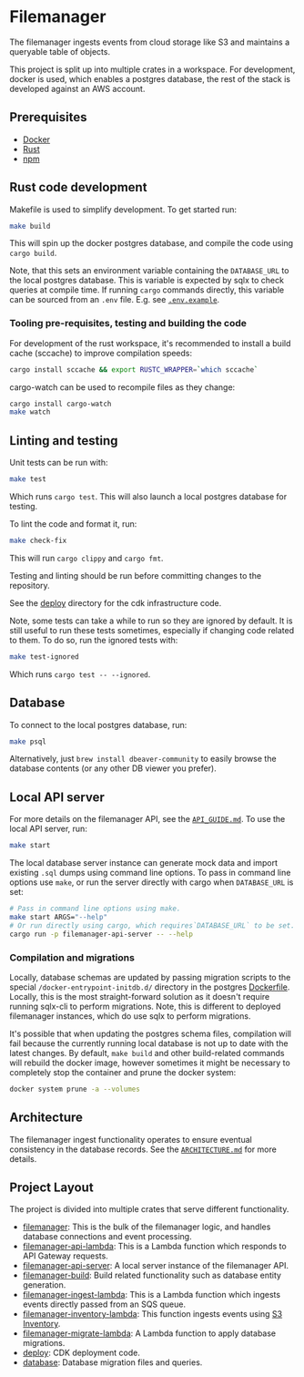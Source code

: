 # Filemanager

The filemanager ingests events from cloud storage like S3 and maintains a queryable table of objects.

This project is split up into multiple crates in a workspace. For development, docker is used, which enables a postgres database, the rest of the stack is developed against an AWS account.

## Prerequisites

- [Docker](https://docs.docker.com/get-docker/)
- [Rust](https://www.rust-lang.org/tools/install)
- [npm](https://www.npmjs.com/get-npm)

## Rust code development

Makefile is used to simplify development. To get started run:

```sh
make build
```

This will spin up the docker postgres database, and compile the code using `cargo build`.

Note, that this sets an environment variable containing the `DATABASE_URL` to the local postgres database. This is variable
is expected by sqlx to check queries at compile time. If running `cargo` commands directly, this variable can be sourced
from an `.env` file. E.g. see [`.env.example`][env-example].

### Tooling pre-requisites, testing and building the code

For development of the rust workspace, it's recommended to install a build cache (sccache) to improve compilation speeds:

```sh
cargo install sccache && export RUSTC_WRAPPER=`which sccache`
```

cargo-watch can be used to recompile files as they change:

```sh
cargo install cargo-watch
make watch
```

## Linting and testing

Unit tests can be run with:

```sh
make test
```

Which runs `cargo test`. This will also launch a local postgres database for testing.

To lint the code and format it, run:

```sh
make check-fix
```

This will run `cargo clippy` and `cargo fmt`.

Testing and linting should be run before committing changes to the repository.

See the [deploy][deploy] directory for the cdk infrastructure code.

Note, some tests can take a while to run so they are ignored by default. It is still useful to run these tests sometimes,
especially if changing code related to them. To do so, run the ignored tests with:

```sh
make test-ignored
```

Which runs `cargo test -- --ignored`.

## Database

To connect to the local postgres database, run:

```sh
make psql
```

Alternatively, just `brew install dbeaver-community` to easily browse the database contents (or any other DB viewer you prefer).

## Local API server

For more details on the filemanager API, see the [`API_GUIDE.md`][api-guide]. To use the local API server, run:

```sh
make start
```

The local database server instance can generate mock data and import existing `.sql` dumps using command line options.
To pass in command line options use `make`, or run the server directly with cargo when `DATABASE_URL` is set:

```sh
# Pass in command line options using make.
make start ARGS="--help"
# Or run directly using cargo, which requires`DATABASE_URL` to be set.
cargo run -p filemanager-api-server -- --help
```

### Compilation and migrations

Locally, database schemas are updated by passing migration scripts to the special `/docker-entrypoint-initdb.d/` directory
in the postgres [Dockerfile][dockerfile]. Locally, this is the most straight-forward solution as it doesn't require running
sqlx-cli to perform migrations. Note, this is different to deployed filemanager instances, which do use sqlx to perform
migrations.

It's possible that when updating the postgres schema files, compilation will fail because the currently running local
database is not up to date with the latest changes. By default, `make build` and other build-related commands will
rebuild the docker image, however sometimes it might be necessary to completely stop the container and prune the docker
system:

```sh
docker system prune -a --volumes
```

[dockerfile]: ./database/Dockerfile
[deploy]: ./deploy
[env-example]: .env.example

## Architecture

The filemanager ingest functionality operates to ensure eventual consistency in the database records. See the 
[`ARCHITECTURE.md`][architecture] for more details.

## Project Layout

The project is divided into multiple crates that serve different functionality.

* [filemanager]: This is the bulk of the filemanager logic, and handles database connections and event processing.
* [filemanager-api-lambda]: This is a Lambda function which responds to API Gateway requests.
* [filemanager-api-server]: A local server instance of the filemanager API.
* [filemanager-build]: Build related functionality such as database entity generation.
* [filemanager-ingest-lambda]: This is a Lambda function which ingests events directly passed from an SQS queue.
* [filemanager-inventory-lambda]: This function ingests events using [S3 Inventory][inventory].
* [filemanager-migrate-lambda]: A Lambda function to apply database migrations.
* [deploy]: CDK deployment code.
* [database]: Database migration files and queries.

[architecture]: docs/ARCHITECTURE.md
[api-guide]: docs/API_GUIDE.md
[filemanager]: filemanager
[filemanager-api-lambda]: filemanager-api-lambda
[filemanager-api-server]: filemanager-api-server
[filemanager-build]: filemanager-build
[filemanager-ingest-lambda]: filemanager-ingest-lambda
[filemanager-inventory-lambda]: filemanager-inventory-lambda
[filemanager-migrate-lambda]: filemanager-migrate-lambda
[inventory]: https://docs.aws.amazon.com/AmazonS3/latest/userguide/storage-inventory.html
[deploy]: deploy
[database]: database
